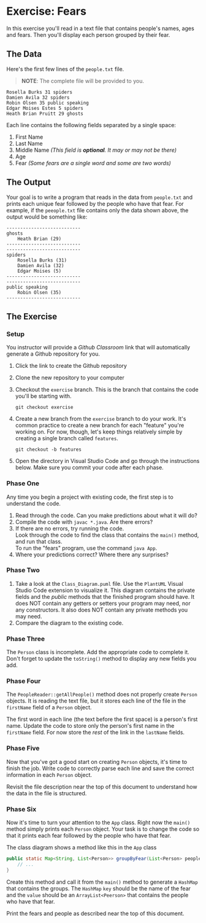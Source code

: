 # Exercise: Fears

In this exercise you'll read in a text file that contains people's names, ages and fears. Then you'll display each person grouped by their fear.

## The Data

Here's the first few lines of the `people.txt` file.

> **NOTE**: The complete file will be provided to you.

```text
Rosella Burks 31 spiders
Damien Avila 32 spiders
Robin Olsen 35 public speaking
Edgar Moises Estes 5 spiders
Heath Brian Pruitt 29 ghosts
```

Each line contains the following fields separated by a single space:

1. First Name
1. Last Name
1. Middle Name _(This field is **optional**. It may or may not be there)_
1. Age
1. Fear _(Some fears are a single word and some are two words)_

## The Output

Your goal is to write a program that reads in the data from `people.txt` and prints each unique fear followed by the people who have that fear. For example, if the `peeople.txt` file contains only the data shown above, the output would be something like:

```text
---------------------------
ghosts
    Heath Brian (29)
---------------------------
---------------------------
spiders
    Rosella Burks (31)
    Damien Avila (32)
    Edgar Moises (5)
---------------------------
---------------------------
public speaking
    Robin Olsen (35)
---------------------------
```

## The Exercise

### Setup

You instructor will provide a _Github Classroom_ link that will automatically generate a Github repository for you.

1. Click the link to create the Github repository
1. Clone the new repository to your computer
1. Checkout the `exercise` branch. This is the branch that contains the code you'll be starting with.

    ```shell
    git checkout exercise
    ```
1. Create a new branch from the `exercise` branch to do your work. It's common practice to create a new branch for each "feature" you're working on. For now, though, let's keep things relatively simple by creating a single branch called `features`.

    ```shell
    git checkout -b features
    ```

1. Open the directory in Visual Studio Code and go through the instructions below. Make sure you commit your code after each phase.

### Phase One

Any time you begin a project with existing code, the first step is to understand the code.

1. Read through the code. Can you make predictions about what it will do?
1. Compile the code with `javac *.java`. Are there errors?
1. If there are no errors, try running the code.  
    Look through the code to find the class that contains the `main()` method, and run that class.  
    To run the "fears" program, use the command `java App`.
1. Where your predictions correct? Where there any surprises?

### Phase Two

1. Take a look at the `Class_Diagram.puml` file. Use the `PlantUML` Visual Studio Code extension to visualize it. This diagram contains the private fields and the _public_ methods that the finished program should have. It does NOT contain any getters or setters your program may need, nor any constructors. It also does NOT contain any private methods you may need.
1. Compare the diagram to the existing code.

### Phase Three

The `Person` class is incomplete. Add the appropriate code to complete it. Don't forget to update the `toString()` method to display any new fields you add.

### Phase Four

The `PeopleReader::getAllPeople()` method does not properly create `Person` objects. It is reading the text file, but it stores each line of the file in the `firstName` field of a `Person` object.

The first word in each line (the text before the first space) is a person's first name. Update the code to store only the person's first name in the `firstName` field. For now store the _rest_ of the link in the `lastName` fields.

### Phase Five

Now that you've got a good start on creating `Person` objects, it's time to finish the job. Write code to correctly parse each line and save the correct information in each `Person` object.

Revisit the file description near the top of this document to understand how the data in the file is structured.

### Phase Six

Now it's time to turn your attention to the `App` class. Right now the `main()` method simply prints each `Person` object. Your task is to change the code so that it prints each fear followed by the people who have that fear.

The class diagram shows a method like this in the `App` class

```java
public static Map<String, List<Person>> groupByFear(List<Person> people) {
    // ...
}
```

Create this method and call it from the `main()` method to generate a `HashMap` that contains the groups. The `HashMap` `key` should be the name of the fear and the `value` should be an `ArrayList<Peerson>` that contains the people who have that fear.

Print the fears and people as described near the top of this document.


